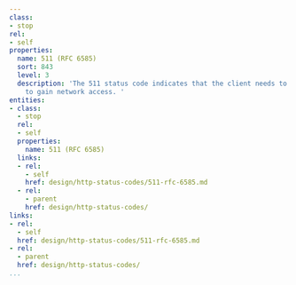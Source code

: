 ```yaml
---
class:
- stop
rel:
- self
properties:
  name: 511 (RFC 6585)
  sort: 843
  level: 3
  description: 'The 511 status code indicates that the client needs to authenticate
    to gain network access. '
entities:
- class:
  - stop
  rel:
  - self
  properties:
    name: 511 (RFC 6585)
  links:
  - rel:
    - self
    href: design/http-status-codes/511-rfc-6585.md
  - rel:
    - parent
    href: design/http-status-codes/
links:
- rel:
  - self
  href: design/http-status-codes/511-rfc-6585.md
- rel:
  - parent
  href: design/http-status-codes/
...
```

